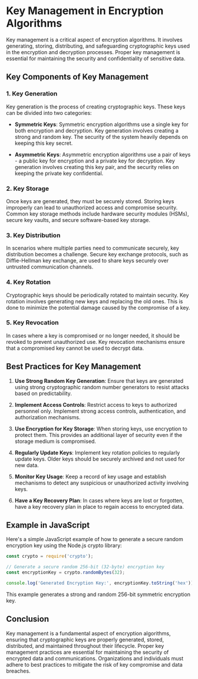 # Key Management in Encryption Algorithms

Key management is a critical aspect of encryption algorithms. It involves generating, storing, distributing, and safeguarding cryptographic keys used in the encryption and decryption processes. Proper key management is essential for maintaining the security and confidentiality of sensitive data.

## Key Components of Key Management

### 1. **Key Generation**

Key generation is the process of creating cryptographic keys. These keys can be divided into two categories:

- **Symmetric Keys**: Symmetric encryption algorithms use a single key for both encryption and decryption. Key generation involves creating a strong and random key. The security of the system heavily depends on keeping this key secret.
    
- **Asymmetric Keys**: Asymmetric encryption algorithms use a pair of keys - a public key for encryption and a private key for decryption. Key generation involves creating this key pair, and the security relies on keeping the private key confidential.
    

### 2. **Key Storage**

Once keys are generated, they must be securely stored. Storing keys improperly can lead to unauthorized access and compromise security. Common key storage methods include hardware security modules (HSMs), secure key vaults, and secure software-based key storage.

### 3. **Key Distribution**

In scenarios where multiple parties need to communicate securely, key distribution becomes a challenge. Secure key exchange protocols, such as Diffie-Hellman key exchange, are used to share keys securely over untrusted communication channels.

### 4. **Key Rotation**

Cryptographic keys should be periodically rotated to maintain security. Key rotation involves generating new keys and replacing the old ones. This is done to minimize the potential damage caused by the compromise of a key.

### 5. **Key Revocation**

In cases where a key is compromised or no longer needed, it should be revoked to prevent unauthorized use. Key revocation mechanisms ensure that a compromised key cannot be used to decrypt data.

## Best Practices for Key Management

1. **Use Strong Random Key Generation**: Ensure that keys are generated using strong cryptographic random number generators to resist attacks based on predictability.
    
2. **Implement Access Controls**: Restrict access to keys to authorized personnel only. Implement strong access controls, authentication, and authorization mechanisms.
    
3. **Use Encryption for Key Storage**: When storing keys, use encryption to protect them. This provides an additional layer of security even if the storage medium is compromised.
    
4. **Regularly Update Keys**: Implement key rotation policies to regularly update keys. Older keys should be securely archived and not used for new data.
    
5. **Monitor Key Usage**: Keep a record of key usage and establish mechanisms to detect any suspicious or unauthorized activity involving keys.
    
6. **Have a Key Recovery Plan**: In cases where keys are lost or forgotten, have a key recovery plan in place to regain access to encrypted data.
    

## Example in JavaScript

Here's a simple JavaScript example of how to generate a secure random encryption key using the Node.js crypto library:

```javascript
const crypto = require('crypto');  

// Generate a secure random 256-bit (32-byte) encryption key 
const encryptionKey = crypto.randomBytes(32);  

console.log('Generated Encryption Key:', encryptionKey.toString('hex'));
```

This example generates a strong and random 256-bit symmetric encryption key.

## Conclusion

Key management is a fundamental aspect of encryption algorithms, ensuring that cryptographic keys are properly generated, stored, distributed, and maintained throughout their lifecycle. Proper key management practices are essential for maintaining the security of encrypted data and communications. Organizations and individuals must adhere to best practices to mitigate the risk of key compromise and data breaches.